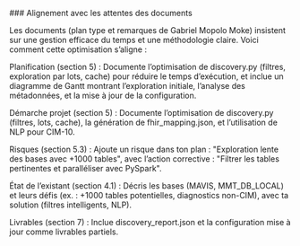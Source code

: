 ### Alignement avec les attentes des documents

Les documents (plan type et remarques de Gabriel Mopolo Moke) insistent sur une gestion efficace du temps et une méthodologie claire. Voici comment cette optimisation s’aligne : 

Planification (section 5) : Documente l’optimisation de discovery.py (filtres, exploration par lots, cache) pour réduire le temps d’exécution, et inclue un diagramme de Gantt montrant l’exploration initiale, l’analyse des métadonnées, et la mise à jour de la configuration.

Démarche projet (section 5) : Documente l’optimisation de discovery.py (filtres, lots, cache), la génération de fhir_mapping.json, et l’utilisation de NLP pour CIM-10.

Risques (section 5.3) : Ajoute un risque dans ton plan : "Exploration lente des bases avec +1000 tables", avec l’action corrective : "Filtrer les tables pertinentes et paralléliser avec PySpark".

État de l’existant (section 4.1) : Décris les bases (MAVIS, MMT_DB_LOCAL) et leurs défis (ex. : +1000 tables potentielles, diagnostics non-CIM), avec ta solution (filtres intelligents, NLP).

Livrables (section 7) : Inclue discovery_report.json et la configuration mise à jour comme livrables partiels.

